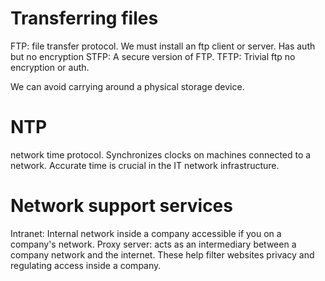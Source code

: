 # Transferring files

FTP: file transfer protocol. We must install an ftp client or server. Has auth but no encryption
STFP: A secure version of FTP.
TFTP: Trivial ftp no encryption or auth.

We can avoid carrying around a physical storage device.

# NTP
network time protocol. Synchronizes clocks on machines connected to a network.
Accurate time is crucial in the IT network infrastructure.

# Network support services
Intranet: Internal network inside a company accessible if you on a company's network.
Proxy server: acts as an intermediary between a company network and the internet. These help filter websites privacy and regulating access inside a company.

